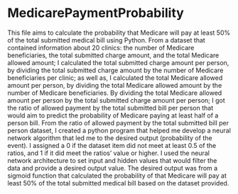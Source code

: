 # MedicarePaymentProbability
This file aims to calculate the probability that Medicare will pay at least 50% of the total submitted medical bill using Python. From a dataset that contained information about 20 clinics: the number of Medicare beneficiaries, the total submitted charge amount, and the total Medicare allowed amount; I calculated the total submitted charge amount per person, by dividing the total submitted charge amount by the number of Medicare beneficiaries per clinic; as well as, I calculated the total Medicare allowed amount per person, by dividing the total Medicare allowed amount by the number of Medicare beneficiaries. By dividing the total Medicare allowed amount per person by the total submitted charge amount per person; I got the ratio of allowed payment by the total submitted bill per person that would aim to predict the probability of Medicare paying at least half of a person bill. 
From the ratio of allowed payment by the total submitted bill per person dataset, I created a python program that helped me develop a neural network algorithm that led me to the desired output (probability of the event). I assigned a 0 if the dataset item did not meet at least 0.5 of the ratios, and 1 if it did meet the ratios’ value or higher. I used the neural network architecture to set input and hidden values that would filter the data and provide a desired output value. The desired output was from a sigmoid function that calculated the probability of that Medicare will pay at least 50% of the total submitted medical bill based on the dataset provided.
